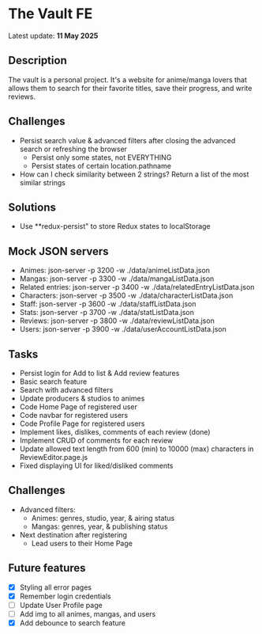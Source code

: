 # The Vault FE

Latest update: **11 May 2025**

## Description

The vault is a personal project. It's a website for anime/manga lovers that allows them to search for their favorite titles, save their progress, and write reviews.

## Challenges

- Persist search value & advanced filters after closing the advanced search or refreshing the browser
  - Persist only some states, not EVERYTHING
  - Persist states of certain location.pathname
- How can I check similarity between 2 strings? Return a list of the most similar strings

## Solutions

- Use \*\*redux-persist" to store Redux states to localStorage

## Mock JSON servers

- Animes: json-server -p 3200 -w ./data/animeListData.json
- Mangas: json-server -p 3300 -w ./data/mangaListData.json
- Related entries: json-server -p 3400 -w ./data/relatedEntryListData.json
- Characters: json-server -p 3500 -w ./data/characterListData.json
- Staff: json-server -p 3600 -w ./data/staffListData.json
- Stats: json-server -p 3700 -w ./data/statListData.json
- Reviews: json-server -p 3800 -w ./data/reviewListData.json
- Users: json-server -p 3900 -w ./data/userAccountListData.json

## Tasks

- Persist login for Add to list & Add review features
- Basic search feature
- Search with advanced filters
- Update producers & studios to animes
- Code Home Page of registered user
- Code navbar for registered users
- Code Profile Page for registered users
- Implement likes, dislikes, comments of each review (done)
- Implement CRUD of comments for each review
- Update allowed text length from 600 (min) to 10000 (max) characters in ReviewEditor.page.js
- Fixed displaying UI for liked/disliked comments

## Challenges

- Advanced filters:
  - Animes: genres, studio, year, & airing status
  - Mangas: genres, year, & publishing status
- Next destination after registering
  - Lead users to their Home Page

## Future features

- [x] Styling all error pages
- [x] Remember login credentials
- [ ] Update User Profile page
- [ ] Add img to all animes, mangas, and users
- [x] Add debounce to search feature

